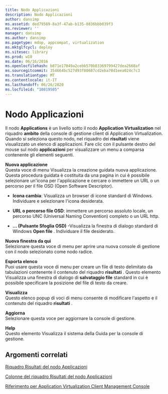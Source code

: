 ```yaml
---
title: Nodo Applicazioni
description: Nodo Applicazioni
author: dansimp
ms.assetid: ded79569-8a3f-47ab-b135-0836bbb039f3
ms.reviewer: ''
manager: dansimp
ms.author: dansimp
ms.pagetype: mdop, appcompat, virtualization
ms.mktglfcycl: deploy
ms.sitesec: library
ms.prod: w10
ms.date: 06/16/2016
ms.openlocfilehash: b871e17049a2cebb570b83369799427dea2668af
ms.sourcegitcommit: 354664bc527d93f80687cd2eba70d1eea024c7c3
ms.translationtype: MT
ms.contentlocale: it-IT
ms.lasthandoff: 06/26/2020
ms.locfileid: "10819505"
---
```

# Nodo Applicazioni


Il nodo **Applications** è un livello sotto il nodo **Application Virtualization** nel riquadro **ambito** della console di gestione client di Application Virtualization. Quando si seleziona questo nodo, nel riquadro dei **risultati** viene visualizzato un elenco di applicazioni. Fare clic con il pulsante destro del mouse sul nodo **applicazioni** per visualizzare un menu a comparsa contenente gli elementi seguenti.

<a href="" id="new-application"></a>**Nuova applicazione**  
Questa voce di menu Visualizza la creazione guidata nuova applicazione. Questa procedura guidata è costituita da una pagina in cui è possibile selezionare un'icona per l'applicazione e cercare o immettere un URL o un percorso per il file OSD (Open Software Descriptor).

-   **Icona cambia**: Visualizza un browser di icone standard di Windows. Individuare e selezionare l'icona desiderata.

-   **URL o percorso file OSD**: immettere un percorso assoluto locale, un percorso UNC (Universal Naming Convention) completo o un URL http.

-   **... (Pulsante Sfoglia OSD)** -Visualizza la finestra di dialogo standard di Windows **Open file** . Individuare il file desiderato.

<a href="" id="new-window-from-here"></a>**Nuova finestra da qui**  
Selezionare questa voce di menu per aprire una nuova console di gestione con il nodo selezionato come nodo radice.

<a href="" id="export-list"></a>**Esporta elenco**  
Puoi usare questa voce di menu per creare un file di testo delimitato da tabulazioni contenente il contenuto del riquadro **risultati** . Questo elemento Visualizza una finestra di dialogo di **salvataggio file** standard in cui è possibile specificare la posizione del file di testo da creare.

<a href="" id="view"></a>**Visualizza**  
Questo elenco popup di voci di menu consente di modificare l'aspetto e il contenuto del riquadro **risultati** .

<a href="" id="refresh"></a>**Aggiorna**  
Selezionare questa voce per aggiornare la console di gestione.

<a href="" id="help"></a>**Help**  
Questo elemento Visualizza il sistema della Guida per la console di gestione.

## Argomenti correlati


[Riquadro Risultati del nodo Applicazioni](applications-results-pane.md)

[Colonne del riquadro Risultati del nodo Applicazioni](applications-results-pane-columns.md)

[Riferimento per Application Virtualization Client Management Console](application-virtualization-client-management-console-reference.md)

 

 





